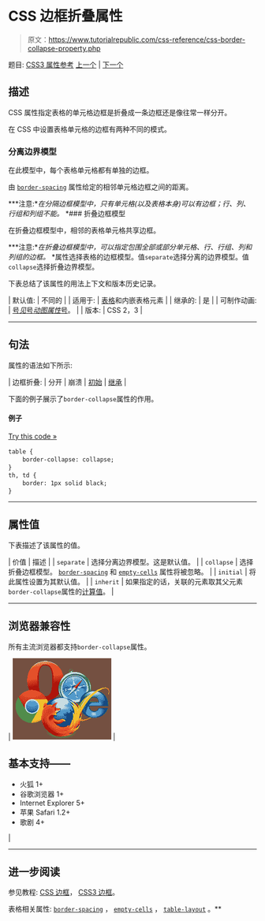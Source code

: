 # CSS 边框折叠属性

> 原文：<https://www.tutorialrepublic.com/css-reference/css-border-collapse-property.php>

题目: [CSS3 属性参考](css3-properties.php) [上一个](css-border-bottom-width-property.php) | [下一个](css-border-color-property.php)

## 描述

CSS 属性指定表格的单元格边框是折叠成一条边框还是像往常一样分开。

在 CSS 中设置表格单元格的边框有两种不同的模式。

### 分离边界模型

在此模型中，每个表格单元格都有单独的边框。

由 [`border-spacing`](css-border-spacing-property.php) 属性给定的相邻单元格边框之间的距离。

 ***注意:**在分隔边框模型中，只有单元格(以及表格本身)可以有边框；行、列、行组和列组不能。*  *### 折叠边框模型

在折叠边框模型中，相邻的表格单元格共享边框。

 ***注意:**在折叠边框模型中，可以指定包围全部或部分单元格、行、行组、列和列组的边框。*  *属性选择表格的边框模型。值`separate`选择分离的边界模型。值`collapse`选择折叠边界模型。

下表总结了该属性的用法上下文和版本历史记录。

| 默认值: | 不同的 |
| 适用于: | [表格](../html-tutorial/html-tables.php)和内嵌表格元素 |
| 继承的: | 是 |
| 可制作动画: | [号*见*号*动图属性*号](css-animatable-properties.php)。 |
| 版本: | CSS 2，3 |

* * *

## 句法

属性的语法如下所示:

| 边框折叠: | 分开 &#124; 崩溃 &#124; [初始](../definitions.php#initial) &#124; [继承](../definitions.php#inherit) |

下面的例子展示了`border-collapse`属性的作用。

#### 例子

[Try this code »](../codelab.php?topic=css&file=border-collapse-property "Try this code using online Editor")

```
table {
    border-collapse: collapse;
}
th, td {
    border: 1px solid black;
}
```

* * *

## 属性值

下表描述了该属性的值。

| 价值 | 描述 |
| `separate` | 选择分离边界模型。这是默认值。 |
| `collapse` | 选择折叠边框模型。 [`border-spacing`](css-border-spacing-property.php) 和 [`empty-cells`](css-empty-cells-property.php) 属性将被忽略。 |
| `initial` | 将此属性设置为其默认值。 |
| `inherit` | 如果指定的话，关联的元素取其父元素`border-collapse`属性的[计算值](../definitions.php#computed-value)。 |

* * *

## 浏览器兼容性

所有主流浏览器都支持`border-collapse`属性。

| ![Browsers Icon](img/e9331123c77668c1832e541c2fca1002.png) | 

## 基本支持——

*   火狐 1+
*   谷歌浏览器 1+
*   Internet Explorer 5+
*   苹果 Safari 1.2+
*   歌剧 4+

 |

* * *

## 进一步阅读

参见教程: [CSS 边框](../css-tutorial/css-border.php)， [CSS3 边框](../css-tutorial/css3-border.php)。

表格相关属性: [`border-spacing`](css-border-spacing-property.php) ， [`empty-cells`](css-empty-cells-property.php) ， [`table-layout`](css-table-layout-property.php) 。**
